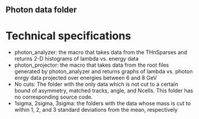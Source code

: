 ## Photon data folder
# Technical specifications
- photon_analyzer: the macro that takes data from the THnSparses and returns 2-D histograms of lambda vs. energy data
- photon_projector: the macro that takes data from the root files generated by photon_analyzer and returns graphs of lambda vs. photon enrgy data projected over energies between 6 and 8 GeV
- No cuts: The folder with the only data which is not cut to a certain bound of asymmetry, matched tracks, angle, and Ncells. This folder has no corresponding source code. 
- 1sigma, 2sigma, 3sigma: the folders with the data whose mass is cut to within 1, 2, and 3 standard deviations from the mean, respectively

